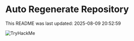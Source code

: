 # Auto Regenerate Repository

This README was last updated: 2025-08-09 20:52:59

 ![TryHackMe](https://tryhackme.com/badge/533634)